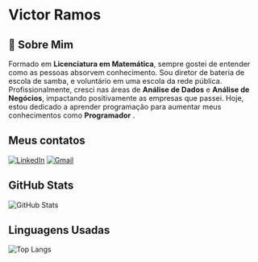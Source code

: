 # Victor Ramos
## 👨 Sobre Mim
<span style="font-size:1.03em;">   Formado em <strong>Licenciatura em Matemática</strong>, sempre gostei de entender como as pessoas absorvem conhecimento. Sou diretor de bateria de escola de samba, e voluntário em uma escola da rede pública. <br>
Profissionalmente, cresci nas áreas de <strong>Análise de Dados</strong> e <strong>Análise de Negócios</strong>, impactando positivamente as empresas que passei. Hoje, estou dedicado a aprender programação para aumentar meus conhecimentos como <strong>Programador</strong> .</span>

## Meus contatos
[![LinkedIn](https://img.shields.io/badge/LinkedIn-0077B5?style=for-the-badge&logo=linkedin&logoColor=white)](https://www.linkedin.com/in/victor-ramos-t/)
[![Gmail](https://img.shields.io/badge/Gmail-333333?style=for-the-badge&logo=gmail&logoColor=red)](mailto:victormrte@gmail.com)

## GitHub Stats
![GitHub Stats](https://github-readme-stats.vercel.app/api?username=vicmrt&theme=transparent&bg_color=000&border_color=30A3DC&show_icons=true&icon_color=30A3DC&title_color=E94D5F&text_color=FFF&hide=stars&theme=transparent&hide_title=true)

## Linguagens Usadas
![Top Langs](https://github-readme-stats-git-masterrstaa-rickstaa.vercel.app/api/top-langs/?username=vicmrt&bg_color=000&border_color=30A3DC&title_color=E94D5F&text_color=FFF&hide_title=true)
